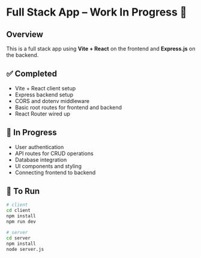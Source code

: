 # Full Stack App – Work In Progress 🚧

## Overview
This is a full stack app using **Vite + React** on the frontend and **Express.js** on the backend.

## ✅ Completed
- Vite + React client setup
- Express backend setup
- CORS and dotenv middleware
- Basic root routes for frontend and backend
- React Router wired up

## 🚧 In Progress
- User authentication
- API routes for CRUD operations
- Database integration
- UI components and styling
- Connecting frontend to backend

## 🔧 To Run

```bash
# client
cd client
npm install
npm run dev

# server
cd server
npm install
node server.js
